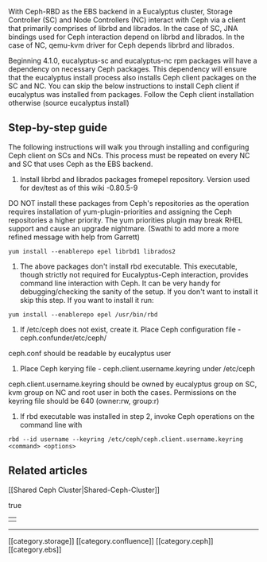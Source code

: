 With Ceph-RBD as the EBS backend in a Eucalyptus cluster, Storage Controller (SC) and Node Controllers (NC) interact with Ceph via a client that primarily comprises of librbd and librados. In the case of SC, JNA bindings used for Ceph interaction depend on librbd and librados. In the case of NC, qemu-kvm driver for Ceph depends librbrd and librados.

Beginning 4.1.0, eucalyptus-sc and eucalyptus-nc rpm packages will have a dependency on necessary Ceph packages. This dependency will ensure that the eucalyptus install process also installs Ceph client packages on the SC and NC. You can skip the below instructions to install Ceph client if eucalyptus was installed from packages. Follow the Ceph client installation otherwise (source eucalyptus install)


## Step-by-step guide
The following instructions will walk you through installing and configuring Ceph client on SCs and NCs. This process must be repeated on every NC and SC that uses Ceph as the EBS backend.


1. Install librbd and librados packages fromepel repository. Version used for dev/test as of this wiki -0.80.5-9

DO NOT install these packages from Ceph's repositories as the operation requires installation of yum-plugin-priorities and assigning the Ceph repositories a higher priority. The yum priorities plugin may break RHEL support and cause an upgrade nightmare. (Swathi to add more a more refined message with help from Garrett)


```
yum install --enablerepo epel librbd1 librados2
```

1. The above packages don't install rbd executable. This executable, though strictly not required for Eucalyptus-Ceph interaction, provides command line interaction with Ceph. It can be very handy for debugging/checking the sanity of the setup. If you don't want to install it skip this step. If you want to install it run:


```
yum install --enablerepo epel /usr/bin/rbd
```

1. If /etc/ceph does not exist, create it. Place Ceph configuration file -ceph.confunder/etc/ceph/

ceph.conf should be readable by eucalyptus user


1. Place Ceph kerying file - ceph.client.username.keyring under /etc/ceph

ceph.client.username.keyring should be owned by eucalyptus group on SC, kvm group on NC and root user in both the cases. Permissions on the keyring file should be 640 (owner:rw, group:r)


1. If rbd executable was installed in step 2, invoke Ceph operations on the command line with


```
rbd --id username --keyring /etc/ceph/ceph.client.username.keyring <command> <options>
```



## Related articles
[[Shared Ceph Cluster|Shared-Ceph-Cluster]]



true

|  | 
|  --- | 
|  | 



*****

[[category.storage]] 
[[category.confluence]] 
[[category.ceph]] 
[[category.ebs]]
